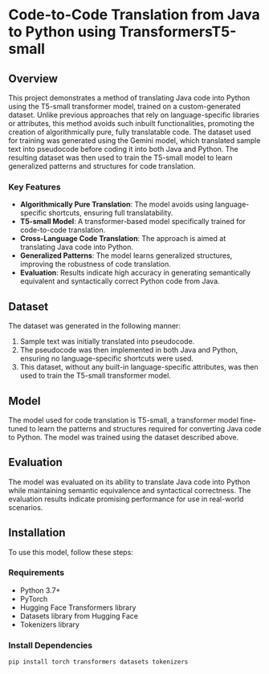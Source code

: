 # Code-to-Code Translation from Java to Python using TransformersT5-small

## Overview

This project demonstrates a method of translating Java code into Python using the T5-small transformer model, trained on a custom-generated dataset. Unlike previous approaches that rely on language-specific libraries or attributes, this method avoids such inbuilt functionalities, promoting the creation of algorithmically pure, fully translatable code. The dataset used for training was generated using the Gemini model, which translated sample text into pseudocode before coding it into both Java and Python. The resulting dataset was then used to train the T5-small model to learn generalized patterns and structures for code translation.

### Key Features
- **Algorithmically Pure Translation**: The model avoids using language-specific shortcuts, ensuring full translatability.
- **T5-small Model**: A transformer-based model specifically trained for code-to-code translation.
- **Cross-Language Code Translation**: The approach is aimed at translating Java code into Python.
- **Generalized Patterns**: The model learns generalized structures, improving the robustness of code translation.
- **Evaluation**: Results indicate high accuracy in generating semantically equivalent and syntactically correct Python code from Java.

## Dataset

The dataset was generated in the following manner:
1. Sample text was initially translated into pseudocode.
2. The pseudocode was then implemented in both Java and Python, ensuring no language-specific shortcuts were used.
3. This dataset, without any built-in language-specific attributes, was then used to train the T5-small transformer model.

## Model

The model used for code translation is T5-small, a transformer model fine-tuned to learn the patterns and structures required for converting Java code to Python. The model was trained using the dataset described above.

## Evaluation

The model was evaluated on its ability to translate Java code into Python while maintaining semantic equivalence and syntactical correctness. The evaluation results indicate promising performance for use in real-world scenarios.

## Installation

To use this model, follow these steps:

### Requirements
- Python 3.7+
- PyTorch
- Hugging Face Transformers library
- Datasets library from Hugging Face
- Tokenizers library

### Install Dependencies

```bash
pip install torch transformers datasets tokenizers
